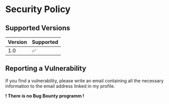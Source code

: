 # Security Policy

## Supported Versions

| Version | Supported          |
| ------- | ------------------ |
| 1.0     | :white_check_mark: |

## Reporting a Vulnerability

If you find a vulnerability, please write an email containing all the necessary information to the email address linked in my profile.

**! There is no Bug Bounty programm !**
